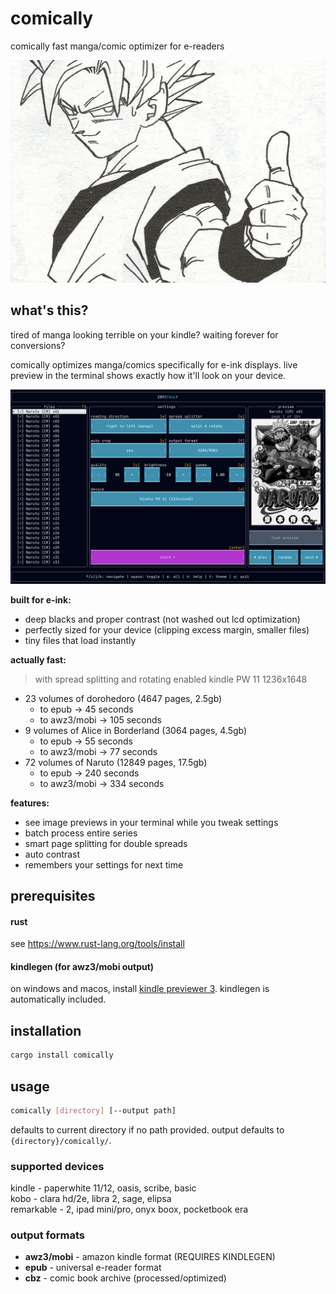 # comically

comically fast manga/comic optimizer for e-readers

![comically splash screen](assets/goku-splash-original.jpg)

## what's this?

tired of manga looking terrible on your kindle? waiting forever for conversions?

comically optimizes manga/comics specifically for e-ink displays. live preview in the terminal shows exactly how it'll look on your device.

![preview](assets/preview.png)

**built for e-ink:**
- deep blacks and proper contrast (not washed out lcd optimization)
- perfectly sized for your device (clipping excess margin, smaller files)
- tiny files that load instantly 

**actually fast:**
> with spread splitting and rotating enabled
> kindle PW 11 1236x1648
- 23 volumes of dorohedoro (4647 pages, 2.5gb) 
   - to epub → 45 seconds
   - to awz3/mobi → 105 seconds
- 9 volumes of Alice in Borderland (3064 pages, 4.5gb)
   - to epub → 55 seconds
   - to awz3/mobi → 77 seconds
- 72 volumes of Naruto (12849 pages, 17.5gb)
   - to epub → 240 seconds
   - to awz3/mobi → 334 seconds

**features:**
- see image previews in your terminal while you tweak settings
- batch process entire series
- smart page splitting for double spreads
- auto contrast 
- remembers your settings for next time

## prerequisites

#### rust
see https://www.rust-lang.org/tools/install

#### kindlegen (for awz3/mobi output)
on windows and macos, install [kindle previewer 3](https://www.amazon.com/Kindle-Previewer/b?ie=UTF8&node=21381691011). kindlegen is automatically included.

## installation

```bash
cargo install comically
```

## usage

```bash
comically [directory] [--output path]
```

defaults to current directory if no path provided. output defaults to `{directory}/comically/`.

### supported devices

kindle - paperwhite 11/12, oasis, scribe, basic  
kobo - clara hd/2e, libra 2, sage, elipsa  
remarkable - 2, ipad mini/pro, onyx boox, pocketbook era

### output formats

- **awz3/mobi** - amazon kindle format (REQUIRES KINDLEGEN)
- **epub** - universal e-reader format
- **cbz** - comic book archive (processed/optimized)

